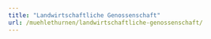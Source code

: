 ```yaml
---
title: "Landwirtschaftliche Genossenschaft"
url: /muehlethurnen/landwirtschaftliche-genossenschaft/
---
```

